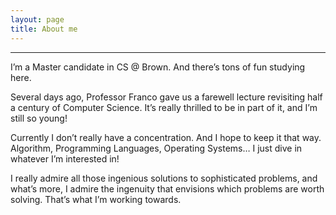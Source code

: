 ```yaml
---
layout: page
title: About me
---
```


***

I’m a Master candidate in CS @ Brown. And there’s tons of fun studying here.

Several days ago, Professor Franco gave us a farewell lecture revisiting half a century of Computer Science. It’s really thrilled to be in part of it, and I’m still so young!

Currently I don’t really have a concentration. And I hope to keep it that way. Algorithm, Programming Languages, Operating Systems… I just dive in whatever I’m interested in!

I really admire all those ingenious solutions to sophisticated problems, and what’s more, I admire the ingenuity that envisions which problems are worth solving. That’s what I’m working towards.
